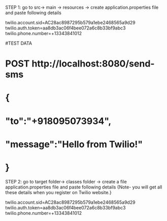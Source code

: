STEP 1: go to src-> main -> resources -> create application.properties file and paste following details


twilio.account.sid=AC28ac8987295b579a1ebe2468565a9d29
twilio.auth.token=aa8db3ac06f4bee072a6c8b33bf9abc3
twilio.phone.number=+13343841012

#TEST DATA
# POST    http://localhost:8080/send-sms
#    {
#     "to":"+918095073934",
#     "message":"Hello from Twilio!"
#    }


STEP 2:  go to target folder-> classes folder -> create a file application.properties file and paste following details 
          {Note- you will get all these details when you register on Twilio website.}


twilio.account.sid=AC28ac8987295b579a1ebe2468565a9d29
twilio.auth.token=aa8db3ac06f4bee072a6c8b33bf9abc3
twilio.phone.number=+13343841012
 
